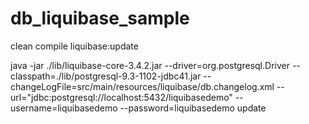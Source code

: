 # db_liquibase_sample

clean compile liquibase:update


java -jar ./lib/liquibase-core-3.4.2.jar --driver=org.postgresql.Driver --classpath=./lib/postgresql-9.3-1102-jdbc41.jar --changeLogFile=src/main/resources/liquibase/db.changelog.xml --url="jdbc:postgresql://localhost:5432/liquibasedemo" --username=liquibasedemo --password=liquibasedemo update

